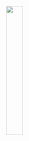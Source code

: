 <div align='center'><img style="width:30%" src='https://github.com/user-attachments/assets/7e10e502-c8ab-4553-8a44-5b5f3e38fc74'/></div>

